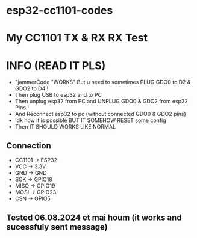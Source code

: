 # esp32-cc1101-codes
# My CC1101 TX & RX RX Test 

# INFO (READ IT PLS)
- "jammerCode "WORKS" But u need to sometimes PLUG GDO0 to D2 & GDO2 to D4 !
- Then plug USB to esp32 and to PC
- Then unplug esp32 from PC and UNPLUG GDO0 & GDO2 from esp32 Pins !
- And Reconnect esp32 to pc (without connected GDO0 & GDO2 pins)
- Idk how it is possible BUT IT SOMEHOW RESET some config
- Then IT SHOULD WORKS LIKE NORMAL
## Connection
- CC1101 -> ESP32
- VCC -> 3.3V
- GND -> GND
- SCK -> GPIO18
- MISO -> GPIO19
- MOSI -> GPIO23
- CSN -> GPIO5
## Tested 06.08.2024 et mai houm (it works and sucessfuly sent message)
